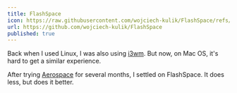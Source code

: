 ```yaml
---
title: FlashSpace
icon: https://raw.githubusercontent.com/wojciech-kulik/FlashSpace/refs/heads/main/FlashSpace/Assets.xcassets/AppIcon.appiconset/64-mac.png
url: https://github.com/wojciech-kulik/FlashSpace
published: true
---
```


Back when I used Linux, I was also using [i3wm](https://i3wm.org/). But now, on
Mac OS, it's hard to get a similar experience.

After trying [Aerospace](https://nikitabobko.github.io/AeroSpace/guide) for several months,
I settled on FlashSpace. It does less, but does it better.

